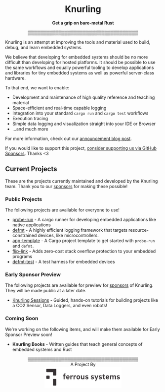 <h1 align="center">Knurling</h1>
<div align="center">
  <strong>Get a grip on bare-metal Rust</strong>

  ▒▒▒▒▒▒▒▒▒▒▒▒▒▒▒▒▒▒▒▒▒▒▒▒▒▒▒▒▒▒▒▒▒▒▒▒
</div>

Knurling is an attempt at improving the tools and material used to build, debug, and learn embedded systems.

We believe that developing for embedded systems should be no more difficult than developing for hosted platforms. It should be possible to use the same workflows and equally powerful tooling to develop applications and libraries for tiny embedded systems as well as powerful server-class hardware.

To that end, we want to enable:

* Development and maintenance of high quality reference and teaching material
* Space-efficient and real-time capable logging
* Integration into your standard `cargo run` and `cargo test` workflows
* Execution tracing
* Simple data logging and visualization straight into your IDE or Browser
* ...and much more

For more information, check out our [announcement blog post].

[announcement blog post]: https://ferrous-systems.com/blog/knurling-rs/

If you would like to support this project, [consider supporting us via GitHub Sponsors][sponsor]. Thanks <3

[sponsor]: https://github.com/sponsors/knurling-rs

## Current Projects

These are the projects currently maintained and developed by the Knurling team. Thank you to our [sponsors][sponsor] for making these possible!

### Public Projects

The following projects are available for everyone to use!

* [probe-run](https://github.com/knurling-rs/probe-run) - A cargo runner for developing embedded applications like native applications
* [defmt](https://github.com/knurling-rs/defmt) - A highly efficient logging framework that targets resource-constrained devices, like microcontrollers.
* [app-template](https://github.com/knurling-rs/app-template) - A Cargo project template to get started with `probe-run` and `defmt`.
* [flip-link](https://github.com/knurling-rs/flip-link) - Adds zero-cost stack overflow protection to your embedded programs
* [defmt-test](https://github.com/knurling-rs/defmt-test) - A test harness for embedded devices

### Early Sponsor Preview

The following projects are available for preview for [sponsors][sponsor] of Knurling. They will be made public at a later date.

* [Knurling Sessions](https://ferrous-systems.com/blog/knurling-sessions-introduction/) - Guided, hands-on tutorials for building projects like a CO2 Sensor, Data Loggers, and even robots!

### Coming Soon

We're working on the following items, and will make them available for Early Sponsor Preview soon!

* **Knurling Books** - Written guides that teach general concepts of embedded systems and Rust

<div align="center">
  ▒▒▒▒▒▒▒▒▒▒▒▒▒▒▒▒▒▒▒▒▒▒▒▒▒▒▒▒▒▒▒▒▒▒▒▒
</div>

<div align="center">A Project By</div>
<div align="center">
    <a href="https://ferrous-systems.com/"><img src="img/ferrous-logo.png" width="250" alt="Ferrous Systems"></a>
</div>
